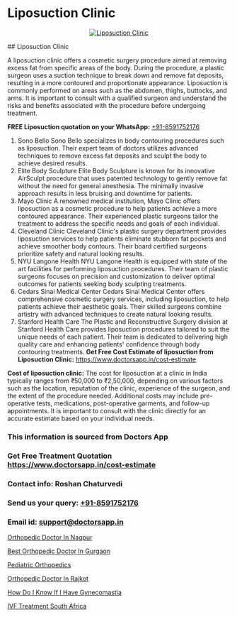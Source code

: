 # Liposuction Clinic

<p align="center">
  <a href="https://doctorsapp.co.in/uploads/treatment_image/liposuction.jpg">
    <img src="https://doctorsapp.co.in/treatment/liposuction" alt="Liposuction Clinic">
  </a>
</p>
## Liposuction Clinic

A liposuction clinic offers a cosmetic surgery procedure aimed at removing excess fat from specific areas of the body. During the procedure, a plastic surgeon uses a suction technique to break down and remove fat deposits, resulting in a more contoured and proportionate appearance. Liposuction is commonly performed on areas such as the abdomen, thighs, buttocks, and arms. It is important to consult with a qualified surgeon and understand the risks and benefits associated with the procedure before undergoing treatment.

**FREE Liposuction quotation on your WhatsApp:**  [+91-8591752176](https://api.whatsapp.com/send?phone=8591752176)

1) Sono Bello   Sono Bello specializes in body contouring procedures such as liposuction. Their expert team of doctors utilizes advanced techniques to remove excess fat deposits and sculpt the body to achieve desired results.
2) Elite Body Sculpture   Elite Body Sculpture is known for its innovative AirSculpt procedure that uses patented technology to gently remove fat without the need for general anesthesia. The minimally invasive approach results in less bruising and downtime for patients.
3) Mayo Clinic   A renowned medical institution, Mayo Clinic offers liposuction as a cosmetic procedure to help patients achieve a more contoured appearance. Their experienced plastic surgeons tailor the treatment to address the specific needs and goals of each individual.
4) Cleveland Clinic   Cleveland Clinic's plastic surgery department provides liposuction services to help patients eliminate stubborn fat pockets and achieve smoother body contours. Their board certified surgeons prioritize safety and natural looking results.
5) NYU Langone Health   NYU Langone Health is equipped with state of the art facilities for performing liposuction procedures. Their team of plastic surgeons focuses on precision and customization to deliver optimal outcomes for patients seeking body sculpting treatments.
6) Cedars Sinai Medical Center   Cedars Sinai Medical Center offers comprehensive cosmetic surgery services, including liposuction, to help patients achieve their aesthetic goals. Their skilled surgeons combine artistry with advanced techniques to create natural looking results.
7) Stanford Health Care   The Plastic and Reconstructive Surgery division at Stanford Health Care provides liposuction procedures tailored to suit the unique needs of each patient. Their team is dedicated to delivering high quality care and enhancing patients' confidence through body contouring treatments.
**Get Free Cost Estimate of liposuction from Liposuction Clinic:** https://www.doctorsapp.in/cost-estimate

**Cost of liposuction clinic:**
The cost for liposuction at a clinic in India typically ranges from ₹50,000 to ₹2,50,000, depending on various factors such as the location, reputation of the clinic, experience of the surgeon, and the extent of the procedure needed. Additional costs may include pre-operative tests, medications, post-operative garments, and follow-up appointments. It is important to consult with the clinic directly for an accurate estimate based on your individual needs.

### This information is sourced from Doctors App 
### Get Free Treatment Quotation https://www.doctorsapp.in/cost-estimate
### Contact info: Roshan Chaturvedi 
### Send us your query: [+91-8591752176](https://api.whatsapp.com/send?phone=8591752176) 
### Email id: support@doctorsapp.in

[Orthopedic Doctor In Nagpur](https://www.linkedin.com/pulse/orthopedic-doctor-nagpur-doctorsapp-dhaka-bslfe?trackingId=hVrnYy2ZDQgOSMCNJ0ZSdg%3D%3D&lipi=urn%3Ali%3Apage%3Ad_flagship3_company_admin%3Bo%2BosOGJBSO63YocmsfjAZA%3D%3D)

[Best Orthopedic Doctor In Gurgaon](https://www.linkedin.com/pulse/best-orthopedic-doctor-gurgaon-doctorsapp-chittagong-pqtqe?trackingId=STkWplkXG5sLARitwaz57w%3D%3D&lipi=urn%3Ali%3Apage%3Ad_flagship3_company_admin%3BK7pDwyqSQgabgpAl1%2Bo97w%3D%3D)

[Pediatric Orthopedics](https://medium.com/@vanshmehar12/pediatric-orthopedics-573337a8f933)

[Orthopedic Doctor In Rajkot](https://medium.com/@akashbhatt14/orthopedic-doctor-in-rajkot-89aa0913f006)

[How Do I Know If I Have Gynecomastia](https://doctors-apps.github.io/doctorsapp/how-do-i-know-if-i-have-gynecomastia)

[IVF Treatment South Africa](https://doctors-apps.github.io/doctorsapp/ivf-treatment-south-africa)

